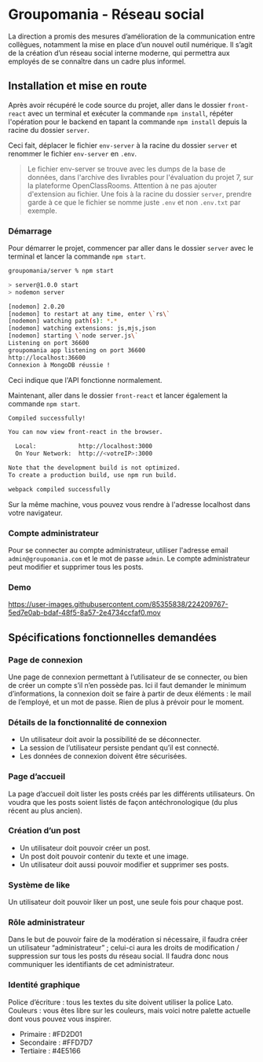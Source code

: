 # Groupomania - Réseau social

La direction a promis des mesures d’amélioration de la communication entre collègues, notamment la mise en place d’un nouvel outil numérique. Il s’agit de la création d’un réseau social interne moderne, qui permettra aux employés de se connaître dans un cadre plus informel.

## Installation et mise en route

Après avoir récupéré le code source du projet, aller dans le dossier `front-react` avec un terminal et exécuter la commande `npm install`, répéter l'opération pour le backend en tapant la commande `npm install` depuis la racine du dossier `server`.

Ceci fait, déplacer le fichier `env-server` à la racine du dossier `server` et renommer le fichier `env-server` en `.env`.

> Le fichier env-server se trouve avec les dumps de la base de données, dans l'archive des livrables pour l'évaluation du projet 7, sur la plateforme OpenClassRooms.
> Attention à ne pas ajouter d'extension au fichier. Une fois à la racine du dossier `server`, prendre garde à ce que le fichier se nomme juste `.env` et non `.env.txt` par exemple.

### Démarrage

Pour démarrer le projet, commencer par aller dans le dossier `server` avec le terminal et lancer la commande `npm start`.

```bash
groupomania/server % npm start

> server@1.0.0 start
> nodemon server

[nodemon] 2.0.20
[nodemon] to restart at any time, enter \`rs\`
[nodemon] watching path(s): *.*
[nodemon] watching extensions: js,mjs,json
[nodemon] starting \`node server.js\`
Listening on port 36600
groupomania app listening on port 36600
http://localhost:36600
Connexion à MongoDB réussie !
```

Ceci indique que l'API fonctionne normalement.

Maintenant, aller dans le dossier `front-react` et lancer également la commande `npm start`.

```bash
Compiled successfully!

You can now view front-react in the browser.

  Local:            http://localhost:3000
  On Your Network:  http://<votreIP>:3000

Note that the development build is not optimized.
To create a production build, use npm run build.

webpack compiled successfully
```

Sur la même machine, vous pouvez vous rendre à l'adresse localhost dans votre navigateur.

### Compte administrateur

Pour se connecter au compte administrateur, utiliser l'adresse email `admin@groupomania.com` et le mot de passe `admin`.
Le compte administrateur peut modifier et supprimer tous les posts.

### Demo




https://user-images.githubusercontent.com/85355838/224209767-5ed7e0ab-bdaf-48f5-8a57-2e4734ccfaf0.mov





## Spécifications fonctionnelles demandées

### Page de connexion

Une page de connexion permettant à l’utilisateur de se connecter, ou bien de créer un compte s’il n’en possède pas. Ici il faut demander le minimum d’informations, la connexion doit se faire à partir de deux éléments : le mail de l’employé, et un mot de passe. Rien de plus à prévoir pour le moment.

### Détails de la fonctionnalité de connexion

-   Un utilisateur doit avoir la possibilité de se déconnecter.
-   La session de l’utilisateur persiste pendant qu’il est connecté.
-   Les données de connexion doivent être sécurisées.

### Page d’accueil

La page d’accueil doit lister les posts créés par les différents utilisateurs. On voudra que les posts soient listés de façon antéchronologique (du plus récent au plus ancien).

### Création d’un post

-   Un utilisateur doit pouvoir créer un post.
-   Un post doit pouvoir contenir du texte et une image.
-   Un utilisateur doit aussi pouvoir modifier et supprimer ses posts.

### Système de like

Un utilisateur doit pouvoir liker un post, une seule fois pour chaque post.

### Rôle administrateur

Dans le but de pouvoir faire de la modération si nécessaire, il faudra créer un utilisateur “administrateur” ; celui-ci aura les droits de modification / suppression sur tous les posts du réseau social. Il faudra donc nous communiquer les identifiants de cet administrateur.

### Identité graphique

Police d’écriture : tous les textes du site doivent utiliser la police Lato. Couleurs : vous êtes libre sur les couleurs, mais voici notre palette actuelle dont vous pouvez vous inspirer.

-   Primaire : #FD2D01
-   Secondaire : #FFD7D7
-   Tertiaire : #4E5166
